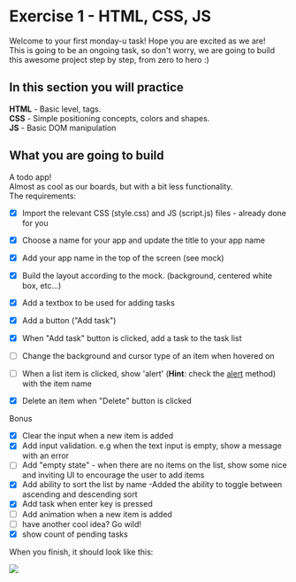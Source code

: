 # Exercise 1 - HTML, CSS, JS
Welcome to your first monday-u task! Hope you are excited as we are!  
This is going to be an ongoing task, so don't worry, we are going to build this awesome project step by step, from zero to hero :)


## In this section you will practice
**HTML** - Basic level, tags.  
**CSS** - Simple positioning concepts, colors and shapes.  
**JS** - Basic DOM manipulation  

## What you are going to build
A todo app!  
Almost as cool as our boards, but with a bit less functionality.  
The requirements:
- [x] Import the relevant CSS (style.css) and JS (script.js) files - already done for you
- [x] Choose a name for your app and update the title to your app name
- [x] Add your app name in the top of the screen (see mock)
- [x] Build the layout according to the mock. (background, centered white box, etc...)
- [x] Add a textbox to be used for adding tasks
- [x] Add a button ("Add task")
- [x] When "Add task" button is clicked, add a task to the task list
- [ ] Change the background and cursor type of an item when hovered on
- [ ] When a list item is clicked, show 'alert' (**Hint**: check the [alert](https://developer.mozilla.org/en-US/docs/Web/API/Window/alert) method) with the item name
- [x] Delete an item when "Delete" button is clicked


Bonus
- [x] Clear the input when a new item is added
- [x] Add input validation. e.g when the text input is empty, show a message with an error
- [ ] Add "empty state" - when there are no items on the list, show some nice and inviting UI to encourage the user to add items
- [x] Add ability to sort the list by name -Added the ability to toggle between ascending and descending sort
- [x] Add task when enter key is pressed
- [ ] Add animation when a new item is added
- [ ] have another cool idea? Go wild! 
- [x] show count of pending tasks

When you finish, it should look like this:

![](https://res.cloudinary.com/practicaldev/image/fetch/s--pyyuGSZ9--/c_imagga_scale,f_auto,fl_progressive,h_420,q_auto,w_1000/https://dev-to-uploads.s3.amazonaws.com/i/o96lsrld21tk232kidu4.png)